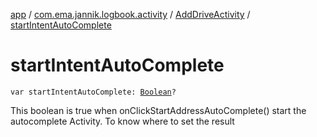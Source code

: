 [app](../../index.md) / [com.ema.jannik.logbook.activity](../index.md) / [AddDriveActivity](index.md) / [startIntentAutoComplete](./start-intent-auto-complete.md)

# startIntentAutoComplete

`var startIntentAutoComplete: `[`Boolean`](https://kotlinlang.org/api/latest/jvm/stdlib/kotlin/-boolean/index.html)`?`

This boolean is true when onClickStartAddressAutoComplete() start the autocomplete Activity.
To know where to set the result


